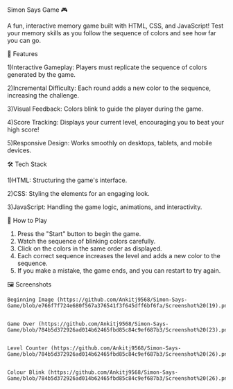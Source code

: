 Simon Says Game 🎮

  A fun, interactive memory game built with HTML, CSS, and JavaScript! Test your memory skills as you follow the sequence of colors and 
  see how far you can go.

🚀 Features

  1)Interactive Gameplay: Players must replicate the sequence of colors generated by the game.
  
  2)Incremental Difficulty: Each round adds a new color to the sequence, increasing the challenge.
  
  3)Visual Feedback: Colors blink to guide the player during the game.
  
  4)Score Tracking: Displays your current level, encouraging you to beat your high score!
  
  5)Responsive Design: Works smoothly on desktops, tablets, and mobile devices.

🛠️ Tech Stack

  1)HTML: Structuring the game's interface.
  
  2)CSS: Styling the elements for an engaging look.
  
  3)JavaScript: Handling the game logic, animations, and interactivity.

🎯 How to Play

  1) Press the "Start" button to begin the game.
  2) Watch the sequence of blinking colors carefully.
  3) Click on the colors in the same order as displayed.
  4) Each correct sequence increases the level and adds a new color to the sequence.
  5) If you make a mistake, the game ends, and you can restart to try again.

  🖼️ Screenshots
    
    Beginning Image (https://github.com/Ankitj9568/Simon-Says-Game/blob/e766f7f724e680f567a376541f3f645dff6bf6fa/Screenshot%20(19).png)


    Game Over (https://github.com/Ankitj9568/Simon-Says-Game/blob/784b5d372926ad014b62465fbd85c84c9ef687b3/Screenshot%20(23).png)


    Level Counter (https://github.com/Ankitj9568/Simon-Says-Game/blob/784b5d372926ad014b62465fbd85c84c9ef687b3/Screenshot%20(26).png)


    Colour Blink (https://github.com/Ankitj9568/Simon-Says-Game/blob/784b5d372926ad014b62465fbd85c84c9ef687b3/Screenshot%20(26).png)
    